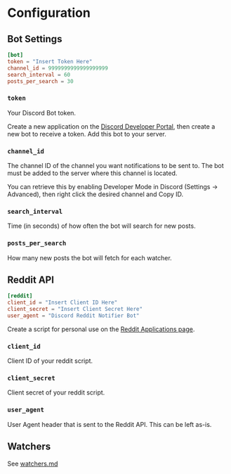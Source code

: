 # Configuration
## Bot Settings
```toml
[bot]
token = "Insert Token Here"
channel_id = 9999999999999999999
search_interval = 60
posts_per_search = 30
```
### `token`
Your Discord Bot token.

Create a new application on the [Discord Developer Portal](https://discord.com/developers/applications/), then create a new bot to receive a token. Add this bot to your server.

### `channel_id`
The channel ID of the channel you want notifications to be sent to. The bot must be added to the server where this channel is located.

You can retrieve this by enabling Developer Mode in Discord (Settings -> Advanced), then right click the desired channel and Copy ID.

### `search_interval`
Time (in seconds) of how often the bot will search for new posts.

### `posts_per_search`
How many new posts the bot will fetch for each watcher.

## Reddit API
```toml
[reddit]
client_id = "Insert Client ID Here"
client_secret = "Insert Client Secret Here"
user_agent = "Discord Reddit Notifier Bot"
```

Create a script for personal use on the [Reddit Applications page](https://www.reddit.com/prefs/apps).

### `client_id`
Client ID of your reddit script.

### `client_secret`
Client secret of your reddit script.

### `user_agent`
User Agent header that is sent to the Reddit API. This can be left as-is.

## Watchers
See [watchers.md](watchers.md)
